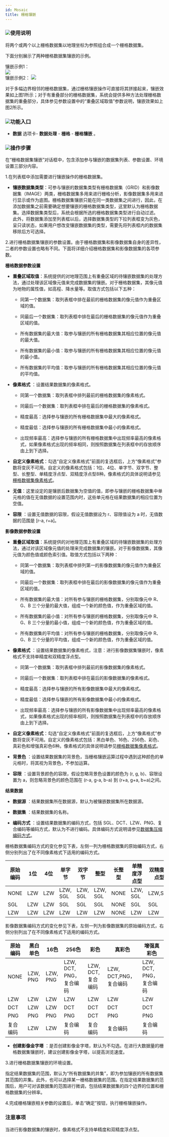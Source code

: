 ```yaml
---
id: Mosaic
title: 栅格镶嵌  
---  
```

### ![](../../img/read.gif)使用说明



将两个或两个以上栅格数据集以地理坐标为参照组合成一个栅格数据集。



下面分别展示了两种栅格数据集镶嵌的示例。


镶嵌示例1：    
![](img/Mosaic3_1.png)    
镶嵌示例2：
![](img/Mosaic3_2.png)  


对于多幅边界相邻的栅格数据集，通过栅格镶嵌操作可直接将其拼接起来，镶嵌效果如上图1所示；对于有重叠部分的栅格数据集，系统会提供多种方法处理栅格数据集的重叠部分，具体参见参数设置中的“重叠区域取值”参数说明，镶嵌效果如上图2所示。

### ![](../../img/read.gif)功能入口

* **数据** 选项卡- **数据处理** - **栅格** - **栅格镶嵌** 。

### ![](../../img/read.gif)操作步骤

在“栅格数据集镶嵌”对话框中，包含添加参与镶嵌的数据集列表、参数设置、环境设置三部分内容。  

1.在列表框中添加需要进行镶嵌操作的栅格数据集。

* **镶嵌数据集类型**：可参与镶嵌的数据集类型有栅格数据集（GRID）和影像数据集（IMAGE）两类，栅格数据集多用来进行栅格分析，影像数据集多用来进行显示或作为底图。栅格数据集镶嵌只能在同一类数据集之间进行，因此，在添加数据集之前需要确定想要镶嵌的栅格数据集类型，这里默认为栅格数据集。选择数据集类型后，系统会根据所选的栅格数据集类型进行自动过滤。  
此外，将数据集添加至列表框以后，选择数据集类型的下拉列表框变为灰色，呈只读状态，如果用户想改变镶嵌数据集的类型，需要先将列表框内的数据集移除后方可选择。    

2.进行栅格数据集镶嵌的参数设置。由于栅格数据集和影像数据集自身的差异性，二者的参数设置也略有不同。下面将详细介绍栅格数据集和影像数据集的各项参数。



**栅格数据参数设置**

* **重叠区域取值**：系统提供的对地理范围上有重叠区域的待镶嵌数据集的处理方法，通过处理该区域像元值来完成数据集的镶嵌。对于栅格数据集，其像元值为地物的属性值，如高程、降水量等。取值方式包括以下五种：

    * 同第一个数据集：取列表框中排在最前的栅格数据集的像元值作为重叠区域的值。

    * 同最后一个数据集：取列表框中排在最后的栅格数据集的像元值作为重叠区域的值。

    * 所有数据集的最大值：取参与镶嵌的所有栅格数据集其相应位置的像元值的最大值。

    * 所有数据集的最小值：取参与镶嵌的所有栅格数据集其相应位置的像元值的最小值。

    * 所有数据集的平均值：取参与镶嵌的所有栅格数据集其相应位置的像元值的平均值。

* **像素格式** ：设置结果数据集的像素格式。

    * 同第一个数据集：取列表框中排列最前的栅格数据集的像素格式。

    * 同最后一个数据集：取列表框中排在最后的栅格数据集的像素格式。

    * 精度最高：选择参与镶嵌的所有栅格数据集中最大的像素格式。

    * 精度最低：选择参与镶嵌的所有栅格数据集中最小的像素格式。

    * 出现频率最高：选择参与镶嵌的所有栅格数据集中出现频率最高的像素格式，如果像素格式出现的频率相同，则按照数据集在列表框中的存放顺序由上到下选择。

* **自定义像素格式**：勾选“自定义像素格式”前面的复选框后，上方“像素格式”参数将变灰不可用。自定义的像素格式包括：1位、4位、单字节、双字节、整型、长整型、单精度浮点型、双精度浮点型8种。像素格式的具体说明请参见[栅格数据集像素格式](../../Analyst/VectorRasterConvert/PixelFormat)。

* **无值**：这里设定的是镶嵌后数据集为空值的值，即参与镶嵌的栅格数据集中单元格的值在无值数据的设置范围内时，这些单元格在结果数据集的相应位置为空值。

* **容限** ：设置无值数据的容限，假设无值数据设为 r、容限值设为 a 时，无值数据的范围是 [r-a, r+a]。



**影像数据参数设置**



* **重叠区域取值**：系统提供的对地理范围上有重叠区域的待镶嵌数据集的处理方法，通过对该区域像元值的处理来完成数据集的镶嵌。对于影像数据集，其像元值为颜色值或颜色索引值。取值方式包括以下两种：

    * 同第一个数据集：取列表框中排列第一的影像数据集的像元值作为重叠区域的值。

    * 同最后一个数据集：取列表框中排在最后的影像数据集的像元值作为重叠区域的值。

    * 所有数据集的最大值：对所有参与镶嵌的栅格数据集，分别取像元中 R、G、B 三个分量的最大值，组成一个新的颜色值，作为重叠区域的值。

    * 所有数据集的最小值：对所有参与镶嵌的栅格数据集，分别取像元中 R、G、B 三个分量的最小值，组成一个新的颜色值，作为重叠区域的值。

    * 所有数据集的平均值：对所有参与镶嵌的栅格数据集，分别取像元中 R、G、B 三个分量的平均值，组成一个新的颜色值，作为重叠区域的值。

* **像素格式** ：设置结果数据集的像素格式，注意：进行影像数据集镶嵌时，像素格式不支持单精度和双精度浮点型。

    * 同第一个数据集：取列表框中排列最前的影像数据集的像素格式。

    * 同最后一个数据集：取列表框中排在最后的影像数据集的像素格式。

    * 精度最高：选择参与镶嵌的所有影像数据集中最大的像素格式。

    * 精度最低：选择参与镶嵌的所有影像数据集中最小的像素格式。

    * 出现频率最高：选择参与镶嵌的所有影像数据集中出现频率最高的像素格式，如果像素格式出现的频率相同，则按照数据集在列表框中的存放顺序由上到下选择。

* **自定义像素格式**：勾选“自定义像素格式”前面的复选框后，上方“像素格式”参数将变灰不可用。自定义的像素格式包括：黑白单色、16色、256色、彩色、真彩色和增强真彩色6种。像素格式的具体说明请参见[栅格数据集像素格式](../../Analyst/VectorRasterConvert/PixelFormat)。

* **背景色** ：设置结果数据集的背景色，当栅格镶嵌运算过程中遇到这种颜色的单元格时，将其视为背景色，不参加运算。

* **容限** ：设置背景颜色的容限，假设忽略背景色设置的颜色为 (r, g, b)、容限设置为 a，则忽略背景色的颜色范围在 (r-a,
g-a, b-a) 到 (r+a, g+a, b+a)之间。



**结果数据**



* **数据源** ：结果数据集所在数据源，默认为被镶嵌数据集所在数据源。

* **数据集** ：结果数据集的名称。

* **编码方式** ：设置结果数据集的编码方式，包括
SGL、DCT、LZW、PNG、复合编码等编码方式，默认为不进行编码。具体编码方式说明请参见[数据集压缩编码方式](../../DataProcessing/DataManagement/EncodeType)。



栅格数据集编码方式的变化参见下表，左侧一列为栅格数据集的原始编码方式，右侧分别列出了在不同像素格式下适用的编码方式。





原始编码 | 1位 | 4位 | 单字节 | 双字节 | 整型 | 长整型 | 单精度浮点型 | 双精度浮点型  
---|--- |--- |--- |--- |--- |--- |---|---
NONE | LZW | LZW | LZW, SGL | LZW, SGL | LZW, SGL | NONE | LZW, SGL | LZW,SGL  
SGL | LZW | LZW | SGL | SGL | SGL | NONE | SGL | SGL  
LZW | LZW | LZW | LZW | LZW | LZW | NONE | LZW | LZW  

影像数据集编码方式的变化参见下表，左侧一列为影像数据集的原始编码方式，右侧分别列出了在不同像素格式下适用的编码方式。



原始编码| 黑白单色 | 16色 | 256色 | 彩色 | 真彩色 | 增强真彩色 
---|--- |--- |--- |--- |--- |---  
NONE | LZW, PNG | LZW, PNG | LZW, DCT, PNG，复合编码 | LZW, DCT, 复合编码 | LZW, DCT,PNG，复合编码 | LZW, DCT, PNG，复合编码  
LZW | LZW | LZW | LZW | LZW | LZW | LZW  
DCT | LZW | LZW | DCT | DCT | DCT | DCT  
PNG | PNG | PNG | PNG | DCT | PNG | PNG  
复合编码 | LZW | LZW | 复合编码 | 复合编码 | 复合编码 | 复合编码    

* **创建影像金字塔** ：是否创建影像金字塔，默认为不勾选。在进行大数据量的栅格数据集镶嵌时，建议创建影像金字塔，以提高浏览速度。
  
3.进行栅格数据集镶嵌的环境设置。

指定结果数据集的范围，默认为“所有数据集的并集”，即为参加镶嵌的所有数据集其范围的并集。此外，也可以选择某一栅格数据集的范围。在指定结果数据集的范围后，用户可对该数据集的范围进行微调，包括结果数据集的四个边界的位置和栅格数据集的分辨率。



4.完成栅格镶嵌相关参数的设置后，单击“确定”按钮，执行栅格镶嵌操作。





### 注意事项



当进行影像数据集的镶嵌时，像素格式不支持单精度和双精度浮点型。



